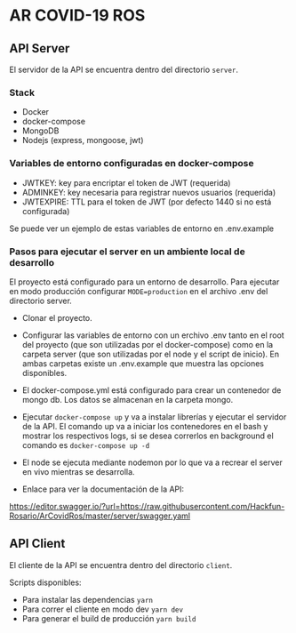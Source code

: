 # AR COVID-19 ROS

## API Server
El servidor de la API se encuentra dentro del directorio `server`.

### Stack
* Docker
* docker-compose
* MongoDB
* Nodejs (express, mongoose, jwt)

### Variables de entorno configuradas en docker-compose
* JWTKEY: key para encriptar el token de JWT (requerida)
* ADMINKEY: key necesaria para registrar nuevos usuarios (requerida)
* JWTEXPIRE: TTL para el token de JWT (por defecto 1440 si no está configurada)

Se puede ver un ejemplo de estas variables de entorno en .env.example

### Pasos para ejecutar el server en un ambiente local de desarrollo

El proyecto está configurado para un entorno de desarrollo. Para ejecutar en modo producción configurar `MODE=production` en el archivo .env del directorio server. 

* Clonar el proyecto.
* Configurar las variables de entorno con un erchivo .env tanto en el root del proyecto (que son utilizadas por el docker-compose) como en la carpeta server (que son utilizadas por el node y el script de inicio). En ambas carpetas existe un .env.example que muestra las opciones disponibles.
* El docker-compose.yml está configurado para crear un contenedor de mongo db. Los datos se almacenan en la carpeta mongo.
* Ejecutar `docker-compose up` y va a instalar librerías y ejecutar el servidor de la API.
 El comando up va a iniciar los contenedores en el bash y mostrar los respectivos logs, si se desea correrlos en background el comando es `docker-compose up -d`
* El node se ejecuta mediante nodemon por lo que va a recrear el server en vivo mientras se desarrolla.

* Enlace para ver la documentación de la API:

https://editor.swagger.io/?url=https://raw.githubusercontent.com/Hackfun-Rosario/ArCovidRos/master/server/swagger.yaml

## API Client

El cliente de la API se encuentra dentro del directorio `client`.

Scripts disponibles:

* Para instalar las dependencias `yarn`
* Para correr el cliente en modo dev `yarn dev`
* Para generar el build de producción `yarn build`
